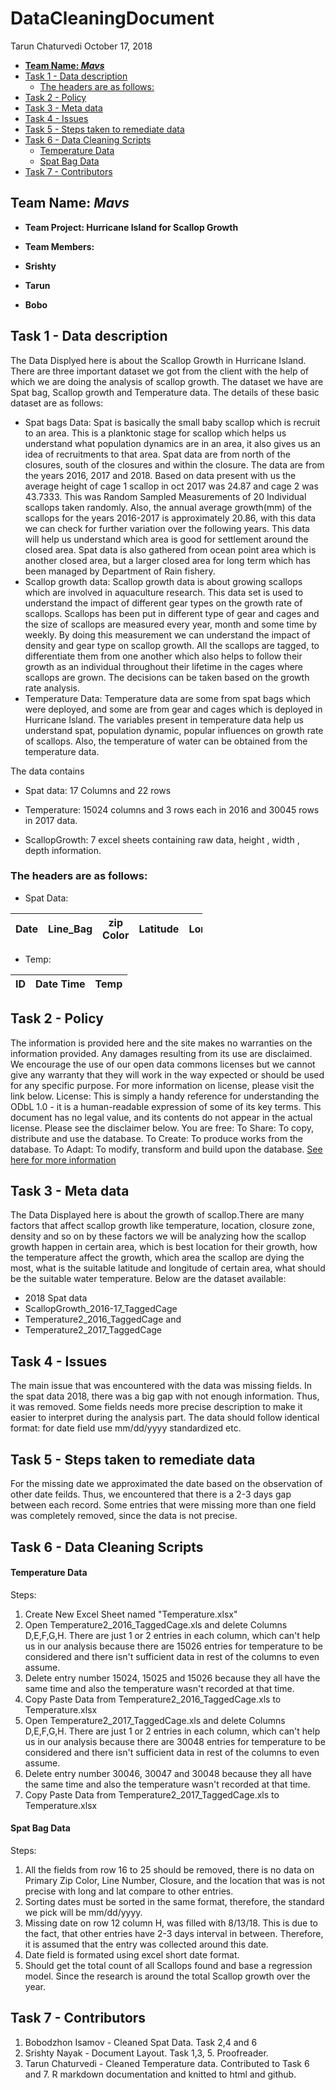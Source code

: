DataCleaningDocument
================
Tarun Chaturvedi
October 17, 2018

-   [**Team Name: *Mavs***](#team-name-mavs)
-   [Task 1 - Data description](#task-1---data-description)
    -   [The headers are as follows:](#the-headers-are-as-follows)
-   [Task 2 - Policy](#task-2---policy)
-   [Task 3 - Meta data](#task-3---meta-data)
-   [Task 4 - Issues](#task-4---issues)
-   [Task 5 - Steps taken to remediate data](#task-5---steps-taken-to-remediate-data)
-   [Task 6 - Data Cleaning Scripts](#task-6---data-cleaning-scripts)
    -   [Temperature Data](#temperature-data)
    -   [Spat Bag Data](#spat-bag-data)
-   [Task 7 - Contributors](#task-7---contributors)

**Team Name: *Mavs***
---------------------

-   **Team Project: Hurricane Island for Scallop Growth**
-   **Team Members:**

-   **Srishty**
-   **Tarun**
-   **Bobo**

Task 1 - Data description
-------------------------

The Data Displyed here is about the Scallop Growth in Hurricane Island. There are three important dataset we got from the client with the help of which we are doing the analysis of scallop growth. The dataset we have are Spat bag, Scallop growth and Temperature data. The details of these basic dataset are as follows:

-   Spat bags Data: Spat is basically the small baby scallop which is recruit to an area. This is a planktonic stage for scallop which helps us understand what population dynamics are in an area, it also gives us an idea of recruitments to that area. Spat data are from north of the closures, south of the closures and within the closure. The data are from the years 2016, 2017 and 2018. Based on data present with us the average height of cage 1 scallop in oct 2017 was 24.87 and cage 2 was 43.7333. This was Random Sampled Measurements of 20 Individual scallops taken randomly. Also, the annual average growth(mm) of the scallops for the years 2016-2017 is approximately 20.86, with this data we can check for further variation over the following years. This data will help us understand which area is good for settlement around the closed area. Spat data is also gathered from ocean point area which is another closed area, but a larger closed area for long term which has been managed by Department of Rain fishery.
-   Scallop growth data: Scallop growth data is about growing scallops which are involved in aquaculture research. This data set is used to understand the impact of different gear types on the growth rate of scallops. Scallops has been put in different type of gear and cages and the size of scallops are measured every year, month and some time by weekly. By doing this measurement we can understand the impact of density and gear type on scallop growth. All the scallops are tagged, to differentiate them from one another which also helps to follow their growth as an individual throughout their lifetime in the cages where scallops are grown. The decisions can be taken based on the growth rate analysis.
-   Temperature Data: Temperature data are some from spat bags which were deployed, and some are from gear and cages which is deployed in Hurricane Island. The variables present in temperature data help us understand spat, population dynamic, popular influences on growth rate of scallops. Also, the temperature of water can be obtained from the temperature data.

The data contains

-   Spat data: 17 Columns and 22 rows

-   Temperature: 15024 columns and 3 rows each in 2016 and 30045 rows in 2017 data.

-   ScallopGrowth: 7 excel sheets containing raw data, height , width , depth information.

### The headers are as follows:

-   Spat Data:

<table style="width:61%;">
<colgroup>
<col width="5%" />
<col width="5%" />
<col width="5%" />
<col width="5%" />
<col width="5%" />
<col width="5%" />
<col width="5%" />
<col width="5%" />
<col width="5%" />
<col width="5%" />
<col width="5%" />
</colgroup>
<thead>
<tr class="header">
<th>Date</th>
<th>Line_Bag</th>
<th>zip Color</th>
<th>Latitude</th>
<th>Longitude</th>
<th>Area</th>
<th>Closure</th>
<th>Scallop Size</th>
<th>Size Count</th>
<th>Total Scallop</th>
<th>Count</th>
</tr>
</thead>
<tbody>
</tbody>
</table>

-   Temp:

| ID  | Date Time | Temp |
|-----|-----------|------|

Task 2 - Policy
---------------

The information is provided here and the site makes no warranties on the information provided. Any damages resulting from its use are disclaimed. We encourage the use of our open data commons licenses but we cannot give any warranty that they will work in the way expected or should be used for any specific purpose. For more information on license, please visit the link below.
License: This is simply a handy reference for understanding the ODbL 1.0 - it is a human-readable expression of some of its key terms. This document has no legal value, and its contents do not appear in the actual license. Please see the disclaimer below.
You are free:
To Share: To copy, distribute and use the database.
To Create: To produce works from the database.
To Adapt: To modify, transform and build upon the database.
[See here for more information](http://opendefinition.org/licenses/odc-odbl/)

Task 3 - Meta data
------------------

The Data Displayed here is about the growth of scallop.There are many factors that affect scallop growth like temperature, location, closure zone, density and so on by these factors we will be analyzing how the scallop growth happen in certain area, which is best location for their growth, how the temperature affect the growth, which area the scallop are dying the most, what is the suitable latitude and longitude of certain area, what should be the suitable water temperature. Below are the dataset available:

-   2018 Spat data
-   ScallopGrowth\_2016-17\_TaggedCage
-   Temperature2\_2016\_TaggedCage and
-   Temperature2\_2017\_TaggedCage

Task 4 - Issues
---------------

The main issue that was encountered with the data was missing fields. In the spat data 2018, there was a big gap with not enough information. Thus, it was removed. Some fields needs more precise description to make it easier to interpret during the analysis part. The data should follow identical format: for date field use mm/dd/yyyy standardized etc.

Task 5 - Steps taken to remediate data
--------------------------------------

For the missing date we approximated the date based on the observation of other date feilds. Thus, we encountered that there is a 2-3 days gap between each record. Some entries that were missing more than one field was completely removed, since the data is not precise.

Task 6 - Data Cleaning Scripts
------------------------------

#### Temperature Data

Steps:

1.  Create New Excel Sheet named "Temperature.xlsx"
2.  Open Temperature2\_2016\_TaggedCage.xls and delete Columns D,E,F,G,H. There are just 1 or 2 entries in each column, which can't help us in our analysis because there are 15026 entries for temperature to be considered and there isn't sufficient data in rest of the columns to even assume.
3.  Delete entry number 15024, 15025 and 15026 because they all have the same time and also the temperature wasn't recorded at that time.
4.  Copy Paste Data from Temperature2\_2016\_TaggedCage.xls to Temperature.xlsx
5.  Open Temperature2\_2017\_TaggedCage.xls and delete Columns D,E,F,G,H. There are just 1 or 2 entries in each column, which can't help us in our analysis because there are 30048 entries for temperature to be considered and there isn't sufficient data in rest of the columns to even assume.
6.  Delete entry number 30046, 30047 and 30048 because they all have the same time and also the temperature wasn't recorded at that time.
7.  Copy Paste Data from Temperature2\_2017\_TaggedCage.xls to Temperature.xlsx

#### Spat Bag Data

Steps:

1.  All the fields from row 16 to 25 should be removed, there is no data on Primary Zip Color, Line Number, Closure, and the location that was is not precise with long and lat compare to other entries.
2.  Sorting dates must be sorted in the same format, therefore, the standard we pick will be mm/dd/yyyy.
3.  Missing date on row 12 column H, was filled with 8/13/18. This is due to the fact, that other entries have 2-3 days interval in between. Therefore, it is assumed that the entry was collected around this date.
4.  Date field is formated using excel short date format.
5.  Should get the total count of all Scallops found and base a regression model. Since the research is around the total Scallop growth over the year.

Task 7 - Contributors
---------------------

1.  Bobodzhon Isamov - Cleaned Spat Data. Task 2,4 and 6
2.  Srishty Nayak - Document Layout. Task 1,3, 5. Proofreader.
3.  Tarun Chaturvedi - Cleaned Temperature data. Contributed to Task 6 and 7. R markdown documentation and knitted to html and github.
